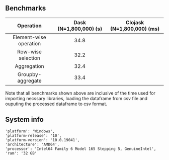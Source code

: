 ## Benchmarks

| Operation | Dask (N=1,800,000) (s) | Clojask (N=1,800,000) (ms) |
| :---:   | :-: | :-: |
| Element-wise operation | 34.8 |  |
| Row-wise selection | 32.2 |  |
| Aggregation | 32.4 |  |
| Groupby-aggregate | 33.4 |  |

Note that all benchmarks shown above are inclusive of the time used for importing necssary libraries, loading the dataframe from csv file and ouputing the processed dataframe to csv format.


## System info
```
'platform': 'Windows',
'platform-release': '10',
'platform-version': '10.0.19041',
'architecture': 'AMD64',
'processor': 'Intel64 Family 6 Model 165 Stepping 5, GenuineIntel',
'ram': '32 GB'
```
